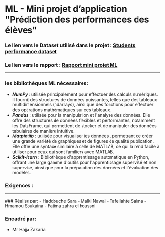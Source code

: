 # ML - Mini projet d’application "Prédiction des performances des élèves"

### Le lien vers le Dataset utilisé dans le projet : [Students performance dataset](https://www.kaggle.com/datasets/bhavikjikadara/student-study-performance)

### Le lien vers le rapport : [Rapport mini projet ML](https://docs.google.com/document/d/1Iy_BvPeS53dxKWXR0gXRtHDbVDf5Y1lHTbsehU3UIVU/edit)
<hr>

### les bibliothèques ML nécessaires:
- ***NumPy*** : utilisée principalement pour effectuer des calculs numériques. Il fournit des structures de données puissantes, telles que des tableaux multidimensionnels (ndarrays), ainsi que des fonctions pour effectuer des opérations mathématiques sur ces tableaux.
- ***Pandas*** : utilisée pour la manipulation et l'analyse des données. Elle offre des structures de données flexibles et performantes, notamment les DataFrame, qui permettent de stocker et de manipuler des données tabulaires de manière intuitive.
- ***Matplotlib*** : utilisée pour visualiser les données , permettant de créer une grande variété de graphiques et de figures de qualité publication. Elle offre une syntaxe similaire à celle de MATLAB, ce qui la rend facile à utiliser pour ceux qui sont familiers avec MATLAB.
- ***Scikit-learn*** : Bibliothèque d'apprentissage automatique en Python, offrant une large gamme d'outils pour l'apprentissage supervisé et non supervisé, ainsi que pour la préparation des données et l'évaluation des modèles.
### Exigences :

<hr>
### Réalisé par:
- Haddouche Sara
- Malki Nawal
- Tafellahte Salma
- Hmamou Soukaina
- Fatima zahra el houssni

### Encadré par:
- Mr Hajja Zakaria





